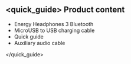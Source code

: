 ## <quick_guide> Product content

* Energy Headphones 3 Bluetooth
* MicroUSB to USB charging cable
* Quick guide
* Auxiliary audio cable

</quick_guide>

